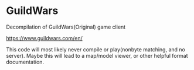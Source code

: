 # GuildWars
Decompilation of GuildWars(Original) game client

https://www.guildwars.com/en/

This code will most likely never compile or play(nonbyte matching, and no server).
Maybe this will lead to a map/model viewer, or other helpful format documentation.
